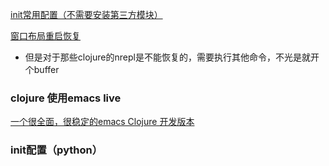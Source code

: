 [init常用配置（不需要安装第三方模块）](https://github.com/malakaw/my_emacs/blob/master/config_file_list/readme_emacs.md "title")


[窗口布局重启恢复](https://github.com/malakaw/my_emacs/blob/master/config_file_list/windowsMode.md "title")
* 但是对于那些clojure的nrepl是不能恢复的，需要执行其他命令，不光是就开个buffer

###  clojure 使用emacs live ###
[一个很全面，很稳定的emacs Clojure 开发版本](https://github.com/overtone/emacs-live)

### init配置（python） ###
